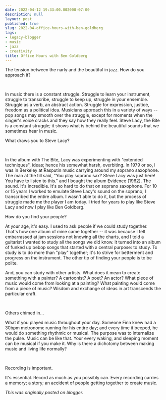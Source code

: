 ```yaml
---
date: 2022-04-12 19:33:00.002000-07:00
description: null
layout: post
published: true
slug: 2022-04-office-hours-with-ben-goldberg
tags:
- legacy-blogger
- music
- jazz
- creativity
title: Office Hours with Ben Goldberg
---
```




The tension between the narly and the beautiful in
jazz. How do you approach it?

 

In music there is a
constant struggle. Struggle to learn your instrument, struggle to transcribe,
struggle to keep up, struggle in your ensemble. Struggle as a verb, an abstract
action. Struggle for expression, justice, freedom as a political idea. Musicians
approach this in a variety of ways -- pop songs may smooth over the struggle,
except for moments when the singer's voice cracks and they say how they really
feel. Steve Lacy, the Bite is a constant struggle; it shows what is behind the
beautiful sounds that we sometimes hear in music.

What draws you to Steve Lacy?

 

In the album with
The Bite, Lacy was experimenting with "extended techniques", ideas;
hence his somewhat harsh, overbiting. In 1979 or so, I was in Berkeley at
Rasputin music carrying around my soprano saxophone. The man at the till said,
"You play soprano sax? Steve Lacy was just here! You have to listen to
this." and I bought the album Evidence (1962). The sound. It's incredible.
It's so hard to do that on soprano saxophone. For 10 or 15 years I worked to
emulate Steve Lacy's sound on the soprano; I transcribed the entire album. I
wasn't able to do it, but the process of struggle made me the player I am
today. I tried for years to play like Steve Lacy and now I play like Ben
Goldberg.

How do you find your people?

At your age, it's
easy. I used to ask people if we could study together. That's how one album of
mine came together -- it was because I felt embarrassed at jam sessions not
knowing all the charts, and I told a guitarist I wanted to study all the songs
we did know. It turned into an album of funked up bebop songs that started with
a central purpose: to study. To study is to do more than "play"
together; it's to strive for betterment and progress on the instrument. The
other tip of finding your people is to be polite.

And, you can study
with other artists. What does it mean to create something with a painter? A
cartoonist? A poet? An actor? What piece of music would come from looking at a
painting? What painting would come from a piece of music? Wisdom and exchange
of ideas in art transcends the particular craft.

 

Others chimed in…

What if you played
music throughout your day. Someone Finn knew had a 30bpm metronome running for
his entire day; and every time it beeped, he would do something rhythmic or
musical. The purpose was to internalize the pulse. Music can be like that. Your
every waking, and sleeping moment can be musical if you make it. Why is there a
dichotomy between making music and living life normally?

 

Recording is important.

It's essential.
Record as much as you possibly can. Every recording carries a memory; a story;
an accident of people getting together to create music.

*This was originally posted on blogger.*

